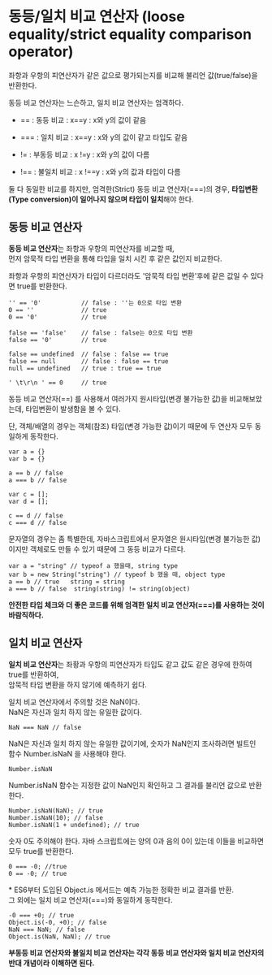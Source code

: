 # 동등/일치 비교 연산자 (loose equality/strict equality comparison operator)

좌항과 우항의 피연산자가 같은 값으로 평가되는지를 비교해 불리언 값(true/false)을 반환한다.

동등 비교 연산자는 느슨하고, 일치 비교 연산자는 엄격하다.

  
+ \== : 동등 비교 : x==y : x와 y의 값이 같음  
+ \=== : 일치 비교 : x==y : x와 y의 값이 같고 타입도 같음

+ != : 부동등 비교 : x !=y : x와 y의 값이 다름  
+ !== : 불일치 비교 : x !==y : x와 y의 값과 타입이 다름

둘 다 동일한 비교를 하지만, 엄격한(Strict) 동등 비교 연산자(===)의 경우, **타입변환(Type conversion)이 일어나지 않으며 타입이 일치**해야 한다.


## 동등 비교 연산자
**동등 비교 연산자**는 좌항과 우항의 피연산자를 비교할 때,  
먼저 암묵적 타입 변환을 통해 타입을 일치 시킨 후 같은 값인지 비교한다.

좌항과 우항의 피연산자가 타입이 다르더라도 '암묵적 타입 변환'후에 같은 값일 수 있다면 true를 반환한다.

```
'' == '0'           // false : ''는 0으로 타입 변환
0 == ''             // true
0 == '0'            // true

false == 'false'    // false : false는 0으로 타입 변환
false == '0'        // true

false == undefined  // false : false == true
false == null       // false : false == true
null == undefined   // true : true == true

' \t\r\n ' == 0     // true
```

동등 비교 연산자(==) 를 사용해서 여러가지 원시타입(변경 불가능한 값)을 비교해보았는데, 타입변환이 발생함을 볼 수 있다.

단, 객체/배열의 경우는 객체(참조) 타입(변경 가능한 값)이기 때문에 두 연산자 모두 동일하게 동작한다.

```
var a = {}
var b = {}

a == b // false
a === b // false

var c = [];
var d = [];

c == d // false
c === d // false
```

문자열의 경우는 좀 특별한데, 자바스크립트에서 문자열은 원시타입(변경 불가능한 값)이지만 객체로도 만들 수 있기 때문에 그 동등 비교가 다르다.

```
var a = "string" // typeof a 했을때, string type
var b = new String("string") // typeof b 했을 때, object type 
a == b // true   string = string
a === b // false  string(string) != string(object)
```

**안전한 타입 체크와 더 좋은 코드를 위해 엄격한 일치 비교 연산자(===)를 사용하는 것이 바람직하다.** 


## 일치 비교 연산자

**일치 비교 연산자**는 좌황과 우항의 피연산자가 타입도 같고 값도 같은 경우에 한하여 true를 반환하여,  
암묵적 타입 변환을 하지 않기에 예측하기 쉽다.

일치 비교 연산자에서 주의할 것은 NaN이다.  
NaN은 자신과 일치 하지 않는 유일한 값이다.

```
NaN === NaN // false
```

  
NaN은 자신과 일치 하지 않는 유일한 값이기에, 숫자가 NaN인지 조사하려면 빌트인 함수 Number.isNaN 을 사용해야 한다.

```
Number.isNaN
```

Number.isNaN 함수는 지정한 값이 NaN인지 확인하고 그 결과를 불리언 값으로 반환한다.

```
Number.isNaN(NaN); // true
Number.isNaN(10); // false
Number.isNaN(1 + undefined); // true
```

  
숫자 0도 주의해야 한다. 자바 스크립트에는 양의 0과 음의 0이 있는데 이들을 비교하면 모두 true를 반환한다.

```
0 === -0; //true
0 == -0; // true
```

\* ES6부터 도입된 Object.is 메서드는 예측 가능한 정확한 비교 결과를 반환.  
그 외에는 일치 비교 연산자(===)와 동일하게 동작한다.

```
-0 === +0; // true
Object.is(-0, +0); // false
NaN === NaN; // false
Object.is(NaN, NaN); // true
```

**부동등 비교 연산자와 불일치 비교 연산자는 각각 동등 비교 연산자와 일치 비교 연산자의 반대 개념이라 이해하면 된다.**
